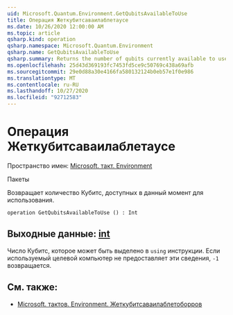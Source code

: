 ```yaml
---
uid: Microsoft.Quantum.Environment.GetQubitsAvailableToUse
title: Операция Жеткубитсаваилаблетаусе
ms.date: 10/26/2020 12:00:00 AM
ms.topic: article
qsharp.kind: operation
qsharp.namespace: Microsoft.Quantum.Environment
qsharp.name: GetQubitsAvailableToUse
qsharp.summary: Returns the number of qubits currently available to use.
ms.openlocfilehash: 25d43d369193fc7453fd5ce9c50769c438a69afb
ms.sourcegitcommit: 29e0d88a30e4166fa580132124b0eb57e1f0e986
ms.translationtype: MT
ms.contentlocale: ru-RU
ms.lasthandoff: 10/27/2020
ms.locfileid: "92712583"
---
```

# <a name="getqubitsavailabletouse-operation"></a>Операция Жеткубитсаваилаблетаусе

Пространство имен: [Microsoft. такт. Environment](xref:Microsoft.Quantum.Environment)

Пакеты [](https://nuget.org/packages/)


Возвращает количество Кубитс, доступных в данный момент для использования.

```qsharp
operation GetQubitsAvailableToUse () : Int
```


## <a name="output--int"></a>Выходные данные: [int](xref:microsoft.quantum.lang-ref.int)

Число Кубитс, которое может быть выделено в `using` инструкции.
Если используемый целевой компьютер не предоставляет эти сведения, `-1` возвращается.

## <a name="see-also"></a>См. также:

- [Microsoft. тактов. Environment. Жеткубитсаваилаблетоборров](xref:Microsoft.Quantum.Environment.GetQubitsAvailableToBorrow)